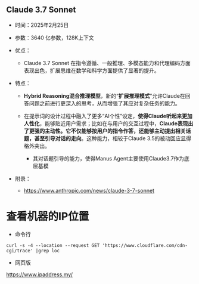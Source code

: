 ## Claude 3.7 Sonnet

* 时间：2025年2月25日

* 参数：3640 亿参数，128K上下文

* 优点：

  * Claude 3.7 Sonnet 在指令遵循、一般推理、多模态能力和代理编码方面表现出色，扩展思维在数学和科学方面提供了显著的提升。

* 特点：

  * **Hybrid Reasoning混合推理模型**，新的“**扩展推理模式**”允许Claude在回答问题之前进行更深入的思考，从而增强了其应对复杂任务的能力。

  * 在提示词的设计过程中融入了更多“AI个性”设定，**使得Claude听起来更加人性化**，能够贴近用户需求；比如在与用户的交互过程中，**Claude表现出了更强的主动性。它不仅能够按用户的指令作答，还能够主动提出相关话题，甚至引导对话的走向**。这种能力，相较于Claude 3.5的被动回应显得格外突出。

    * 其对话题引导的能力，使得Manus Agent主要使用Claude3.7作为底层基模

* 附录：

  * https://www.anthropic.com/news/claude-3-7-sonnet





# 查看机器的IP位置

* 命令行

```shell
curl -s -4 --location --request GET 'https://www.cloudflare.com/cdn-cgi/trace' |grep loc
```

* 网页版

https://www.ipaddress.my/
